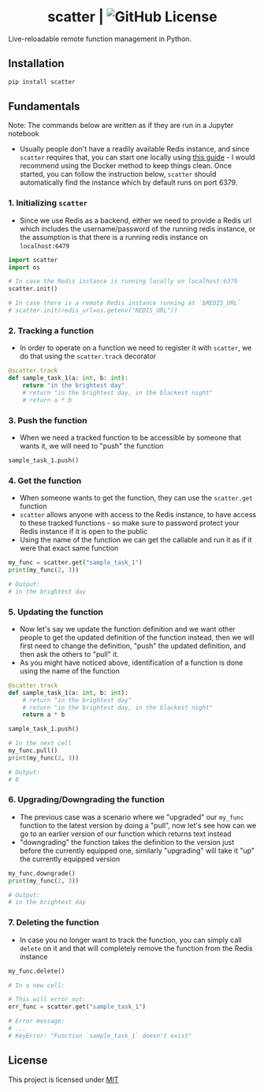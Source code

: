 <div align="center">

# scatter | ![GitHub License](https://img.shields.io/github/license/kessler-frost/scatter?color=blue)

</div>

Live-reloadable remote function management in Python.

## Installation

```bash
pip install scatter
```

## Fundamentals

Note: The commands below are written as if they are run in a Jupyter notebook

- Usually people don't have a readily available Redis instance, and since `scatter` requires that, you can start one locally using [this guide](https://redis.io/learn/howtos/quick-start) - I would recommend using the Docker method to keep things clean. Once started, you can follow the instruction below, `scatter` should automatically find the instance which by default runs on port 6379.

### 1. Initializing `scatter`

- Since we use Redis as a backend, either we need to provide a Redis url which includes the username/password of the running redis instance, or the assumption is that there is a running redis instance on `localhost:6479`

```python
import scatter
import os

# In case the Redis instance is running locally on localhost:6379
scatter.init()

# In case there is a remote Redis instance running at `$REDIS_URL`
# scatter.init(redis_url=os.getenv("REDIS_URL"))
```

### 2. Tracking a function

- In order to operate on a function we need to register it with `scatter`, we do that using the `scatter.track` decorator

```python
@scatter.track
def sample_task_1(a: int, b: int):
    return "in the brightest day"
    # return "in the brightest day, in the blackest night"
    # return a * b
```

### 3. Push the function

- When we need a tracked function to be accessible by someone that wants it, we will need to "push" the function

```python
sample_task_1.push()
```

### 4. Get the function

- When someone wants to get the function, they can use the `scatter.get` function
- `scatter` allows anyone with access to the Redis instance, to have access to these tracked functions - so make sure to password protect your Redis instance if it is open to the public
- Using the name of the function we can get the callable and run it as if it were that exact same function

```python
my_func = scatter.get("sample_task_1")
print(my_func(2, 3))

# Output:
# in the brightest day
```

### 5. Updating the function

- Now let's say we update the function definition and we want other people to get the updated definition of the function instead, then we will first need to change the definition, "push" the updated definition, and then ask the others to "pull" it.
- As you might have noticed above, identification of a function is done using the name of the function

```python
@scatter.track
def sample_task_1(a: int, b: int):
    # return "in the brightest day"
    # return "in the brightest day, in the blackest night"
    return a * b

sample_task_1.push()
```

```python
# In the next cell
my_func.pull()
print(my_func(2, 3))

# Output:
# 6
```

### 6. Upgrading/Downgrading the function
  
- The previous case was a scenario where we "upgraded" our `my_func` function to the latest version by doing a "pull", now let's see how can we go to an earlier version of our function which returns text instead
- "downgrading" the function takes the definition to the version just before the currently equipped one, similarly "upgrading" will take it "up" the currently equipped version

```python
my_func.downgrade()
print(my_func(2, 3))

# Output:
# in the brightest day
```

### 7. Deleting the function

- In case you no longer want to track the function, you can simply call `delete` on it and that will completely remove the function from the Redis instance

```python
my_func.delete()
```

```python
# In a new cell:

# This will error out:
err_func = scatter.get("sample_task_1")

# Error message:
# ...
# KeyError: "Function `sample_task_1` doesn't exist"

```

## License

This project is licensed under [MIT](https://github.com/kessler-frost/scatter?tab=MIT-1-ov-file#readme)
